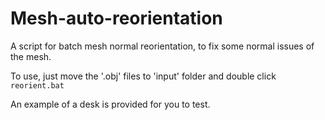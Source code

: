 # Mesh-auto-reorientation

A script for batch mesh normal reorientation, to fix some normal issues of the mesh.

To use, just move the '.obj' files to 'input' folder and double click `reorient.bat`

An example of a desk is provided for you to test.
